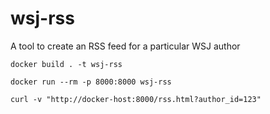 # wsj-rss
A tool to create an RSS feed for a particular WSJ author

`docker build . -t wsj-rss`

`docker run --rm -p 8000:8000 wsj-rss`

`curl -v "http://docker-host:8000/rss.html?author_id=123"`


